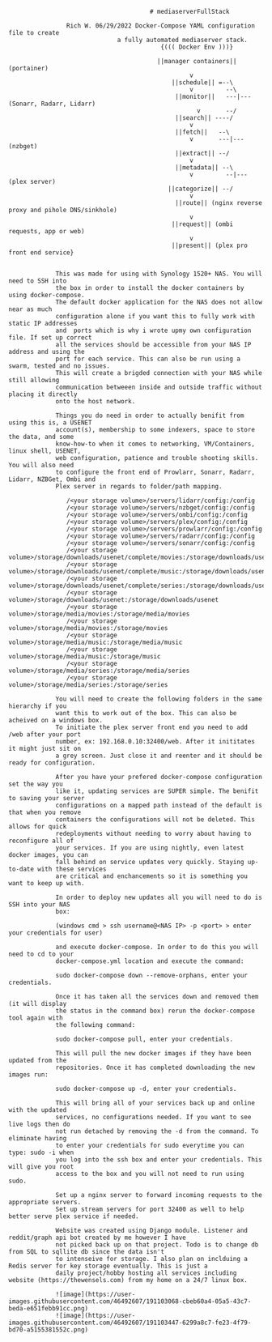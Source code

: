                                            # mediaserverFullStack

                    Rich W. 06/29/2022 Docker-Compose YAML configuration file to create 
                                  a fully automated mediaserver stack.
                                              {((( Docker Env )))}
                                                
                                             ||manager containers|| (portainer)
                                                      v
                                                 ||schedule|| =--\
                                                      v         --\
                                                  ||monitor||   ---|--- (Sonarr, Radarr, Lidarr)
                                                        v       --/
                                                  ||search|| ----/
                                                      v
                                                  ||fetch||   --\
                                                      v       ---|--- (nzbget)
                                                  ||extract|| --/
                                                      v
                                                  ||metadata|| --\
                                                      v         --|--- (plex server)
                                                ||categorize|| --/
                                                      v
                                                  ||route|| (nginx reverse proxy and pihole DNS/sinkhole)
                                                      v
                                                 ||request|| (ombi requests, app or web)
                                                      v
                                                 ||present|| (plex pro front end service}
                                                  
 
                 This was made for using with Synology 1520+ NAS. You will need to SSH into 
                 the box in order to install the docker containers by using docker-compose. 
                 The default docker application for the NAS does not allow near as much 
                 configuration alone if you want this to fully work with static IP addresses 
                 and  ports which is why i wrote upmy own configuration file. If set up correct 
                 all the services should be accessible from your NAS IP address and using the 
                 port for each service. This can also be run using a swarm, tested and no issues. 
                 This will create a brigded connection with your NAS while still allowing 
                 communication betweeen inside and outside traffic without placing it directly 
                 onto the host network.
                 
                 Things you do need in order to actually benifit from using this is, a USENET 
                 account(s), membership to some indexers, space to store the data, and some 
                 know-how-to when it comes to networking, VM/Containers, linux shell, USENET, 
                 web configuration, patience and trouble shooting skills. You will also need 
                 to configure the front end of Prowlarr, Sonarr, Radarr, Lidarr, NZBGet, Ombi and 
                 Plex server in regards to folder/path mapping.
                 
                    /<your storage volume>/servers/lidarr/config:/config
                    /<your storage volume>/servers/nzbget/config:/config
                    /<your storage volume>/servers/ombi/config:/config
                    /<your storage volume>/servers/plex/config:/config
                    /<your storage volume>/servers/prowlarr/config:/config
                    /<your storage volume>/servers/radarr/config:/config
                    /<your storage volume>/servers/sonarr/config:/config
                    /<your storage volume>/storage/downloads/usenet/complete/movies:/storage/downloads/usenet/complete/movies
                    /<your storage volume>/storage/downloads/usenet/complete/music:/storage/downloads/usenet/complete/music
                    /<your storage volume>/storage/downloads/usenet/complete/series:/storage/downloads/usenet/complete/series
                    /<your storage volume>/storage/downloads/usenet:/storage/downloads/usenet
                    /<your storage volume>/storage/media/movies:/storage/media/movies
                    /<your storage volume>/storage/media/movies:/storage/movies
                    /<your storage volume>/storage/media/music:/storage/media/music
                    /<your storage volume>/storage/media/music:/storage/music
                    /<your storage volume>/storage/media/series:/storage/media/series
                    /<your storage volume>/storage/media/series:/storage/series
                 
                 You will need to create the following folders in the same hierarchy if you 
                 want this to work out of the box. This can also be acheived on a windows box. 
                 To initiate the plex server front end you need to add /web after your port 
                 number, ex: 192.168.0.10:32400/web. After it inititates it might just sit on 
                 a grey screen. Just close it and reenter and it should be ready for configuration.
                 
                 After you have your prefered docker-compose configuration set the way you 
                 like it, updating services are SUPER simple. The benifit to saving your server 
                 configurations on a mapped path instead of the default is that when you remove 
                 containers the configurations will not be deleted. This allows for quick 
                 redeployments without needing to worry about having to reconfigure all of 
                 your services. If you are using nightly, even latest docker images, you can 
                 fall behind on service updates very quickly. Staying up-to-date with these services 
                 are critical and enchancements so it is something you want to keep up with.
                 
                 In order to deploy new updates all you will need to do is SSH into your NAS 
                 box: 
                 
                 (windows cmd > ssh username@<NAS IP> -p <port> > enter your credentials for user)
                 
                 and execute docker-compose. In order to do this you will need to cd to your 
                 docker-compose.yml location and execute the command: 
                 
                 sudo docker-compose down --remove-orphans, enter your credentials. 
                 
                 Once it has taken all the services down and removed them (it will display 
                 the status in the command box) rerun the docker-compose tool again with 
                 the following command:
                 
                 sudo docker-compose pull, enter your credentials. 
                 
                 This will pull the new docker images if they have been updated from the 
                 repositories. Once it has completed downloading the new images run: 
                 
                 sudo docker-compose up -d, enter your credentials. 
                 
                 This will bring all of your services back up and online with the updated 
                 services, no configurations needed. If you want to see live logs then do 
                 not run detached by removing the -d from the command. To eliminate having 
                 to enter your credentials for sudo everytime you can type: sudo -i when 
                 you log into the ssh box and enter your credentials. This will give you root 
                 access to the box and you will not need to run using sudo.
                 
                 Set up a nginx server to forward incoming requests to the appropriate servers. 
                 Set up stream servers for port 32400 as well to help better serve plex service if needed.
                 
                 Website was created using Django module. Listener and reddit/graph api bot created by me however I have
                 not picked back up on that project. Todo is to change db from SQL to sqllite db since the data isn't
                 to intenseive for storage. I also plan on inclduing a Redis server for key storage eventually. This is just a
                 daily project/hobby hosting all services including website (https://thewensels.com) from my home on a 24/7 linux box.
                 
                 ![image](https://user-images.githubusercontent.com/46492607/191103068-cbeb60a4-05a5-43c7-beda-e651febb91cc.png)
                 ![image](https://user-images.githubusercontent.com/46492607/191103447-6299a8c7-fe23-4f79-bd70-a5155381552c.png)


